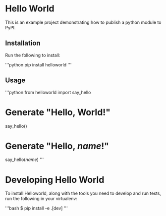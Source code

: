 # Hello World

This is an example project demonstrating how to publish a python module to PyPI.

## Installation
Run the following to install:

'''python
pip install helloworld
'''

## Usage

'''python
from helloworld import say_hello

# Generate "Hello, World!"
say_hello()

# Generate "Hello, *name*!"
say_hello(*name*)
'''

# Developing Hello World

To install Helloworld, along with the tools you need to develop and run tests, run the following in your virtualenv:

'''bash
$ pip install -e .[dev]
'''